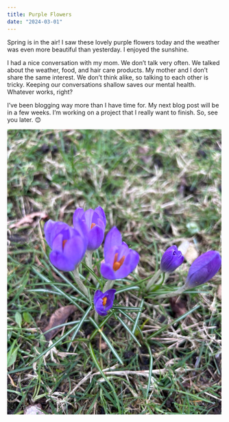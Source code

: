 ```yaml
---
title: Purple Flowers
date: "2024-03-01"
---
```


Spring is in the air! I saw these lovely purple flowers today and the weather was even more beautiful than yesterday. I enjoyed the sunshine.

I had a nice conversation with my mom.  We don’t talk very often. We talked about the weather, food, and hair care products. My mother and I don’t share the same interest. We don’t think alike, so talking to each other is tricky.  Keeping our conversations shallow saves our mental health. Whatever works, right? 

I’ve been blogging way more than I have time for. My next blog post will be in a few weeks. I’m working on a project that I really want to finish. So, see you later. 😊

<img src="/static/img/PurpleFlowers.JPG" width="500">

